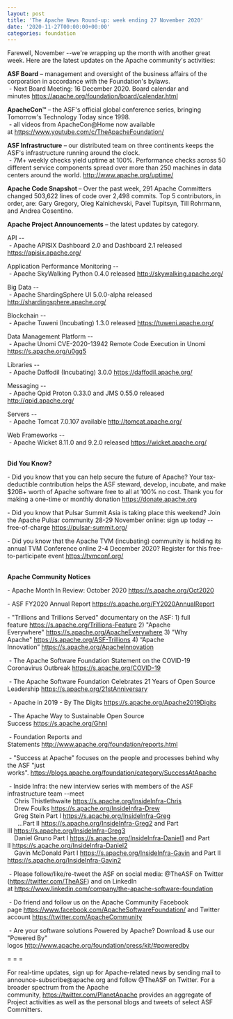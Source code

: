 ```yaml
---
layout: post
title: 'The Apache News Round-up: week ending 27 November 2020'
date: '2020-11-27T00:00:00+00:00'
categories: foundation
---
```

<p></p><p>Farewell, November --we're wrapping up the month with another great week. Here are the latest updates on the Apache
 community's activities:</p><span style="font-weight: 700;">ASF Board</span>&nbsp;– management and oversight of the business affairs of the corporation in accordance with the Foundation's bylaws.<br>&nbsp;- Next Board Meeting: 16 December 2020. Board calendar and minutes&nbsp;<a href="https://apache.org/foundation/board/calendar.html" target="_blank">https://apache.org/foundation/board/calendar.html</a><p></p><p><span style="font-weight: 700;">ApacheCon™</span>&nbsp;– the ASF's official global conference series, bringing Tomorrow's Technology Today since 1998.<br>&nbsp;- all videos from ApacheCon@Home now available at&nbsp;<a href="https://www.youtube.com/c/TheApacheFoundation/" target="_blank">https://www.youtube.com/c/TheApacheFoundation/</a>&nbsp;&nbsp;<br></p><p><span style="font-weight: 700;">ASF Infrastructure</span>&nbsp;– our distributed team on three continents keeps the ASF's infrastructure running around the clock.<br>&nbsp;- 7M+ weekly checks yield uptime at 100%. Performance checks across 50 different service components spread over more than 250 machines in data centers around the world.&nbsp;<a href="http://www.apache.org/uptime/" target="_blank">http://www.apache.org/uptime/</a><br></p><p><span style="font-weight: 700;">Apache Code Snapshot&nbsp;</span>– Over the past week, 291 Apache Committers changed 503,622 lines of code over 2,498 commits. Top 5 contributors, in order, are: Gary Gregory, Oleg Kalnichevski, Pavel Tupitsyn, Till Rohrmann, and Andrea Cosentino. &nbsp; &nbsp; &nbsp; &nbsp; &nbsp; &nbsp; &nbsp; &nbsp; </p><p><span style="font-weight: 700;">Apache Project Announcements</span>&nbsp;– the latest updates by category.</p><p>API --<br>
&nbsp;- Apache <span class="il">APISIX</span> Dashboard 2.0 and Dashboard 2.1 released <a href="https://apisix.apache.org/" rel="noreferrer" target="_blank" data-saferedirecturl="https://www.google.com/url?q=https://apisix.apache.org/&amp;source=gmail&amp;ust=1606496110057000&amp;usg=AFQjCNG-d81GIrYMx6HPV1ADL3nF9PKPjw">https://<span class="il">apisix</span>.apache.org/</a></p><p>Application Performance Monitoring --<br>&nbsp;- Apache <span class="il">SkyWalking</span> Python 0.4.0 released <a href="http://skywalking.apache.org/" rel="noreferrer" target="_blank" data-saferedirecturl="https://www.google.com/url?q=http://skywalking.apache.org/&amp;source=gmail&amp;ust=1606496103670000&amp;usg=AFQjCNEGVXaeeegqRtRFCCE8vd0Wlk9Uxg">http://<span class="il">skywalking</span>.apache.org/</a></p><p>Big Data --<br>&nbsp;- Apache <span class="il">ShardingSphere</span> UI 5.0.0-alpha released <a href="http://shardingsphere.apache.org/" rel="noreferrer" target="_blank" data-saferedirecturl="https://www.google.com/url?q=http://shardingsphere.apache.org/&amp;source=gmail&amp;ust=1606496103670000&amp;usg=AFQjCNEIo4Lnn-K_l1rurb2-Y30W1a3pew">http://<span class="il">shardingsphere</span>.apache.o<wbr>rg/</a></p><p>Blockchain --<br>
&nbsp;- Apache <span class="il">Tuweni</span> (Incubating) 1.3.0 released <a href="https://tuweni.apache.org/" rel="noreferrer" target="_blank" data-saferedirecturl="https://www.google.com/url?q=https://tuweni.apache.org/&amp;source=gmail&amp;ust=1606565028971000&amp;usg=AFQjCNE-RJe_qnzzc82u1AyTsMUF1J64Lw">https://<span class="il">tuweni</span>.apache.org/</a><br>
</p><p>Data Management Platform -- <br>&nbsp;- Apache Unomi CVE-2020-13942 Remote Code Execution in Unomi <a href="https://s.apache.org/u0gg5">https://s.apache.org/u0gg5</a> </p>Libraries --<br>&nbsp;- Apache <span class="il">Daffodil</span> (Incubating) 3.0.0 <a href="https://daffodil.apache.org/" rel="noreferrer" target="_blank" data-saferedirecturl="https://www.google.com/url?q=https://daffodil.apache.org/&amp;source=gmail&amp;ust=1606496137487000&amp;usg=AFQjCNFzQI0krBVPMHBef_vxkMfBkPhIUQ">https://<span class="il">daffodil</span>.apache.org/</a><p></p><p>Messaging --<br>&nbsp;- Apache <span class="il">Qpid</span> <span class="il">Proton</span> 0.33.0 and JMS 0.55.0 released <a href="http://qpid.apache.org/" rel="noreferrer" target="_blank" data-saferedirecturl="https://www.google.com/url?q=http://qpid.apache.org/&amp;source=gmail&amp;ust=1606496103670000&amp;usg=AFQjCNEs2LZ25WQNWAAYGGfJ3kMveg04SA">http://<span class="il">qpid</span>.apache.org/</a></p><p>Servers --<br>&nbsp;- Apache <span class="il">Tomcat</span> 7.0.107 available <a href="http://tomcat.apache.org/" rel="noreferrer" target="_blank" data-saferedirecturl="https://www.google.com/url?q=http://tomcat.apache.org/&amp;source=gmail&amp;ust=1606496103670000&amp;usg=AFQjCNEwRETQ3CGwAw3-dg65y4EIiqJGGw">http://<span class="il">tomcat</span>.apache.org/</a></p><p>Web Frameworks --<br>&nbsp;- Apache <span class="il">Wicket</span> 8.11.0 and 9.2.0 released <a href="https://wicket.apache.org/" rel="noreferrer" target="_blank" data-saferedirecturl="https://www.google.com/url?q=https://wicket.apache.org/&amp;source=gmail&amp;ust=1606496134468000&amp;usg=AFQjCNF_43HRuZZX949ASnkOqgqkTMBMCg">https://<span class="il">wicket</span>.apache.org/</a></p><p></p><p><span style="font-weight: 700;">&nbsp;<br>Did You Know?</span></p><p>- Did you know that you can help secure the future of Apache? Your tax-deductible contribution helps the ASF steward, develop, incubate, and make $20B+ worth of Apache software free to all at 100% no cost. Thank you for making a one-time or monthly donation <a href="https://donate.apache.org" target="_blank">https://donate.apache.org</a><br></p><p>- Did you know that Pulsar Summit Asia is taking place this weekend? Join the Apache Pulsar community 28-29 November online: sign up today --free-of-charge <a href="https://pulsar-summit.org/" target="_blank">https://pulsar-summit.org/</a></p><p>- Did you know that the Apache TVM (incubating) community is holding its annual TVM Conference online 2-4 December 2020? Register for this free-to-participate event <a href="https://tvmconf.org/" target="_blank">https://tvmconf.org/</a>&nbsp;<br><br></p><p><span style="font-weight: 700;">Apache Community Notices</span><br></p><p>- Apache Month In Review: October 2020&nbsp;<a href="https://s.apache.org/Oct2020" target="_blank">https://s.apache.org/Oct2020</a><br></p><p>- ASF FY2020 Annual Report&nbsp;<a href="https://s.apache.org/FY2020AnnualReport" target="_blank">https://s.apache.org/FY2020AnnualReport</a>&nbsp;</p><p>- "Trillions and Trillions Served" documentary on the ASF: 1) full feature&nbsp;<a href="https://s.apache.org/Trillions-Feature" target="_blank">https://s.apache.org/Trillions-Feature</a>&nbsp;2) "Apache Everywhere"&nbsp;<a href="https://s.apache.org/ApacheEverywhere" target="_blank">https://s.apache.org/ApacheEverywhere</a>&nbsp;3) "Why Apache"&nbsp;<a href="https://s.apache.org/ASF-Trillions" target="_blank">https://s.apache.org/ASF-Trillions</a>&nbsp;4)&nbsp;“Apache Innovation”&nbsp;<a href="https://s.apache.org/ApacheInnovation" target="_blank">https://s.apache.org/ApacheInnovation</a>&nbsp;</p><p>&nbsp;- The Apache Software Foundation Statement on the COVID-19 Coronavirus Outbreak&nbsp;<a href="https://s.apache.org/COVID-19" target="_blank">https://s.apache.org/COVID-19</a>&nbsp;&nbsp;</p><p>&nbsp;- The Apache Software Foundation Celebrates 21 Years of Open Source Leadership&nbsp;<a href="https://s.apache.org/21stAnniversary" rel="noreferrer" target="_blank" data-saferedirecturl="https://www.google.com/url?q=https://s.apache.org/21stAnniversary&amp;source=gmail&amp;ust=1586580638108000&amp;usg=AFQjCNHhBfHrSsg8TFX4Lwsa4GFZdonhcA">https://s.apache.org/21stAnniv<wbr>ersary</a></p><p>&nbsp;- Apache in 2019 - By The Digits&nbsp;<a href="https://s.apache.org/Apache2019Digits">https://s.apache.org/Apache2019Digits</a></p><p>&nbsp;- The Apache Way to Sustainable Open Source Success&nbsp;<a href="https://s.apache.org/GhnI">https://s.apache.org/GhnI</a></p><p>&nbsp;- Foundation Reports and Statements&nbsp;<a href="http://www.apache.org/foundation/reports.html" target="_blank">http://www.apache.org/foundation/reports.html</a><br></p><p>&nbsp;- "Success at Apache" focuses on the people and processes behind why the ASF "just works".&nbsp;<a href="https://blogs.apache.org/foundation/category/SuccessAtApache" target="_blank">https://blogs.apache.org/foundation/category/SuccessAtApache</a><br></p><div><p>&nbsp;- Inside Infra: the new interview series with members of the ASF infrastructure team --meet&nbsp;<br>&nbsp; &nbsp; Chris Thistlethwaite&nbsp;<a href="https://s.apache.org/InsideInfra-Chris" target="_blank">https://s.apache.org/InsideInfra-Chris</a><br>&nbsp; &nbsp; Drew Foulks&nbsp;<a href="https://s.apache.org/InsideInfra-Drew" rel="noreferrer" target="_blank" data-saferedirecturl="https://www.google.com/url?q=https://s.apache.org/InsideInfra-Drew&amp;source=gmail&amp;ust=1588339104628000&amp;usg=AFQjCNF9dVEn48pV7o9HBG14sP9uprU8Xw">https://s.apache.org/InsideInf<wbr>ra-Drew</a><br>&nbsp; &nbsp; Greg Stein Part I&nbsp;<a href="https://s.apache.org/InsideInfra-Greg" target="_blank">https://s.apache.org/InsideInfra-Greg</a><br>&nbsp; &nbsp; &nbsp; ...Part II&nbsp;<a href="https://s.apache.org/InsideInfra-Greg2" target="_blank">https://s.apache.org/InsideInfra-Greg2</a>&nbsp;and Part III&nbsp;<a href="https://s.apache.org/InsideInfra-Greg3" target="_blank">https://s.apache.org/InsideInfra-Greg3</a><br>&nbsp; &nbsp; Daniel Gruno Part I&nbsp;<a href="https://s.apache.org/InsideInfra-Daniel1" target="_blank">https://s.apache.org/InsideInfra-Daniel1</a>&nbsp;and Part II&nbsp;<a href="https://s.apache.org/InsideInfra-Daniel2" target="_blank">https://s.apache.org/InsideInfra-Daniel2</a><br>&nbsp;&nbsp;&nbsp; Gavin McDonald Part I&nbsp;<a href="https://s.apache.org/InsideInfra-Gavin" target="_blank">https://s.apache.org/InsideInfra-Gavin</a> and Part II <a href="https://s.apache.org/InsideInfra-Gavin2" target="_blank">https://s.apache.org/InsideInfra-Gavin2</a> <br></p></div><div><p>&nbsp;- Please follow/like/re-tweet the ASF on social media: @TheASF on Twitter (<a href="https://twitter.com/TheASF">https://twitter.com/TheASF</a>) and on LinkedIn at&nbsp;<a href="https://www.linkedin.com/company/the-apache-software-foundation">https://www.linkedin.com/company/the-apache-software-foundation</a></p><p>&nbsp;- Do friend and follow us on the Apache Community Facebook page&nbsp;<a href="https://www.facebook.com/ApacheSoftwareFoundation/">https://www.facebook.com/ApacheSoftwareFoundation/</a>&nbsp;and Twitter account&nbsp;<a href="https://twitter.com/ApacheCommunity">https://twitter.com/ApacheCommunity</a></p></div><div>&nbsp;- Are your software solutions Powered by Apache? Download &amp; use our "Powered By" logos&nbsp;<a href="http://www.apache.org/foundation/press/kit/#poweredby" target="_blank">http://www.apache.org/foundation/press/kit/#poweredby</a><br></div><p><span class="LrzXr"></span><span class="LrzXr"></span></p><div><p>= = =</p><p>For real-time updates, sign up for Apache-related news by sending mail to announce-subscribe@apache.org and follow @TheASF on Twitter. For a broader spectrum from the Apache community,&nbsp;<a href="https://twitter.com/PlanetApache">https://twitter.com/PlanetApache</a>&nbsp;provides an aggregate of Project activities as well as the personal blogs and tweets of select ASF Committers.</p></div><p style="box-sizing: border-box; margin: 0px 0px 10px;"></p><p style="box-sizing: border-box; margin: 0px 0px 10px;"></p><p style="box-sizing: border-box; margin: 0px 0px 10px;"></p><p></p>
